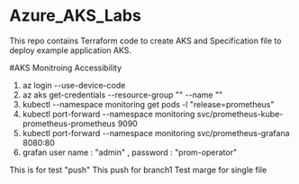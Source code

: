 # Azure_AKS_Labs
This repo contains Terraform code to create AKS and Specification file to deploy example application AKS.


#AKS Monitroing Accessibility
1. az login --use-device-code
2. az aks get-credentials --resource-group "<rg>" --name "<cluster name>"
3. kubectl --namespace monitoring get pods -l "release=prometheus"
4. kubectl port-forward --namespace monitoring svc/prometheus-kube-prometheus-prometheus 9090
5. kubectl port-forward --namespace monitoring svc/prometheus-grafana 8080:80
6. grafan user name : "admin" , password : "prom-operator"

This is for test "push"
This push for branch1
Test marge for single file